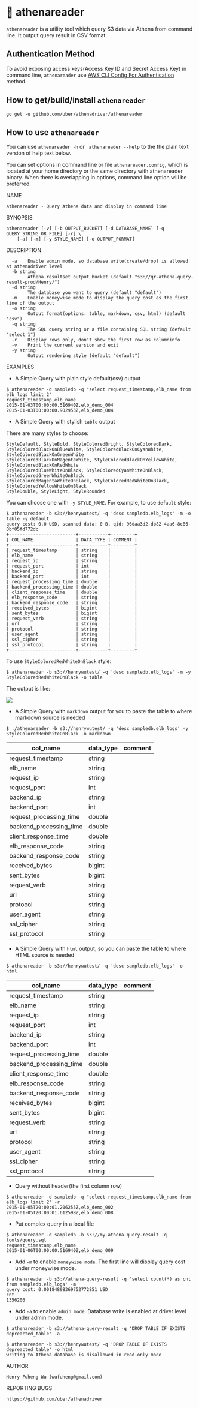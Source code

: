 # :shell: athenareader

`athenareader` is a utility tool which query S3 data via Athena from command line. It output query result in CSV format.

## Authentication Method

To avoid exposing access keys(Access Key ID and Secret Access Key) in command line, `athenareader` use [AWS CLI Config For Authentication](https://github.com/uber/athenadriver#use-aws-cli-config-for-authentication) method.

## How to get/build/install `athenareader`

```
go get -u github.com/uber/athenadriver/athenareader
```

## How to use `athenareader`

You can use `athenareader -h` or ` athenareader --help` to the the plain text version of help text below.

You can set options in command line or file `athenareader.config`, which is located at your home directory or the same directory with athenareader binary. When there is overlapping in options, command line option will be preferred.

NAME

	athenareader - Query Athena data and display in command line

SYNOPSIS

	athenareader [-v] [-b OUTPUT_BUCKET] [-d DATABASE_NAME] [-q QUERY_STRING_OR_FILE] [-r] \
	    [-a] [-m] [-y STYLE_NAME] [-o OUTPUT_FORMAT]

DESCRIPTION

```
  -a	Enable admin mode, so database write(create/drop) is allowed at athenadriver level
  -b string
    	Athena resultset output bucket (default "s3://qr-athena-query-result-prod/Henry/")
  -d string
    	The database you want to query (default "default")
  -m	Enable moneywise mode to display the query cost as the first line of the output
  -o string
    	Output format(options: table, markdown, csv, html) (default "csv")
  -q string
    	The SQL query string or a file containing SQL string (default "select 1")
  -r	Display rows only, don't show the first row as columninfo
  -v	Print the current version and exit
  -y string
    	Output rendering style (default "default")
```


EXAMPLES

- A Simple Query with plain style default(csv) output

```
$ athenareader -d sampledb -q "select request_timestamp,elb_name from elb_logs limit 2"
request_timestamp,elb_name
2015-01-03T00:00:00.516940Z,elb_demo_004
2015-01-03T00:00:00.902953Z,elb_demo_004
```
	
- A Simple Query with stylish `table` output

There are many styles to choose:

    StyleDefault, StyleBold, StyleColoredBright, StyleColoredDark,
    StyleColoredBlackOnBlueWhite, StyleColoredBlackOnCyanWhite, StyleColoredBlackOnGreenWhite
    StyleColoredBlackOnMagentaWhite, StyleColoredBlackOnYellowWhite, StyleColoredBlackOnRedWhite
    StyleColoredBlueWhiteOnBlack, StyleColoredCyanWhiteOnBlack, StyleColoredGreenWhiteOnBlack
    StyleColoredMagentaWhiteOnBlack, StyleColoredRedWhiteOnBlack, StyleColoredYellowWhiteOnBlack
    StyleDouble, StyleLight, StyleRounded

You can choose one with `-y STYLE_NAME`. For example, to use `default` style:

    $ athenareader -b s3://henrywutest/ -q 'desc sampledb.elb_logs' -m -o table -y default
    query cost: 0.0 USD, scanned data: 0 B, qid: 96daa3d2-db82-4aa6-8c86-0bf05fd772dc
    +-------------------------+-----------+---------+
    | COL_NAME                | DATA_TYPE | COMMENT |
    +-------------------------+-----------+---------+
    | request_timestamp       | string    |         |
    | elb_name                | string    |         |
    | request_ip              | string    |         |
    | request_port            | int       |         |
    | backend_ip              | string    |         |
    | backend_port            | int       |         |
    | request_processing_time | double    |         |
    | backend_processing_time | double    |         |
    | client_response_time    | double    |         |
    | elb_response_code       | string    |         |
    | backend_response_code   | string    |         |
    | received_bytes          | bigint    |         |
    | sent_bytes              | bigint    |         |
    | request_verb            | string    |         |
    | url                     | string    |         |
    | protocol                | string    |         |
    | user_agent              | string    |         |
    | ssl_cipher              | string    |         |
    | ssl_protocol            | string    |         |
    +-------------------------+-----------+---------+

To use `StyleColoredRedWhiteOnBlack` style:

    $ athenareader -b s3://henrywutest/ -q 'desc sampledb.elb_logs' -m -y StyleColoredRedWhiteOnBlack -o table
        
The output is like:

![](../resources/style.png)


- A Simple Query with `markdown` output for you to paste the table to where markdown source is needed

```
$ ./athenareader -b s3://henrywutest/ -q 'desc sampledb.elb_logs' -y StyleColoredRedWhiteOnBlack -o markdown
```
    
| col_name | data_type | comment |
| --- | --- | --- |
| request_timestamp | string |  |
| elb_name | string |  |
| request_ip | string |  |
| request_port | int |  |
| backend_ip | string |  |
| backend_port | int |  |
| request_processing_time | double |  |
| backend_processing_time | double |  |
| client_response_time | double |  |
| elb_response_code | string |  |
| backend_response_code | string |  |
| received_bytes | bigint |  |
| sent_bytes | bigint |  |
| request_verb | string |  |
| url | string |  |
| protocol | string |  |
| user_agent | string |  |
| ssl_cipher | string |  |
| ssl_protocol | string |  |


- A Simple Query with `html` output, so you can paste the table to where HTML source is needed

```
$ athenareader -b s3://henrywutest/ -q 'desc sampledb.elb_logs' -o html
```

<table class="go-pretty-table">
  <thead>
  <tr>
    <th>col_name</th>
    <th>data_type</th>
    <th>comment</th>
  </tr>
  </thead>
  <tbody>
  <tr>
    <td>request_timestamp</td>
    <td>string</td>
    <td>&nbsp;</td>
  </tr>
  <tr>
    <td>elb_name</td>
    <td>string</td>
    <td>&nbsp;</td>
  </tr>
  <tr>
    <td>request_ip</td>
    <td>string</td>
    <td>&nbsp;</td>
  </tr>
  <tr>
    <td>request_port</td>
    <td>int</td>
    <td>&nbsp;</td>
  </tr>
  <tr>
    <td>backend_ip</td>
    <td>string</td>
    <td>&nbsp;</td>
  </tr>
  <tr>
    <td>backend_port</td>
    <td>int</td>
    <td>&nbsp;</td>
  </tr>
  <tr>
    <td>request_processing_time</td>
    <td>double</td>
    <td>&nbsp;</td>
  </tr>
  <tr>
    <td>backend_processing_time</td>
    <td>double</td>
    <td>&nbsp;</td>
  </tr>
  <tr>
    <td>client_response_time</td>
    <td>double</td>
    <td>&nbsp;</td>
  </tr>
  <tr>
    <td>elb_response_code</td>
    <td>string</td>
    <td>&nbsp;</td>
  </tr>
  <tr>
    <td>backend_response_code</td>
    <td>string</td>
    <td>&nbsp;</td>
  </tr>
  <tr>
    <td>received_bytes</td>
    <td>bigint</td>
    <td>&nbsp;</td>
  </tr>
  <tr>
    <td>sent_bytes</td>
    <td>bigint</td>
    <td>&nbsp;</td>
  </tr>
  <tr>
    <td>request_verb</td>
    <td>string</td>
    <td>&nbsp;</td>
  </tr>
  <tr>
    <td>url</td>
    <td>string</td>
    <td>&nbsp;</td>
  </tr>
  <tr>
    <td>protocol</td>
    <td>string</td>
    <td>&nbsp;</td>
  </tr>
  <tr>
    <td>user_agent</td>
    <td>string</td>
    <td>&nbsp;</td>
  </tr>
  <tr>
    <td>ssl_cipher</td>
    <td>string</td>
    <td>&nbsp;</td>
  </tr>
  <tr>
    <td>ssl_protocol</td>
    <td>string</td>
    <td>&nbsp;</td>
  </tr>
  </tbody>
</table>


- Query without header(the first column row)

```
$ athenareader -d sampledb -q "select request_timestamp,elb_name from elb_logs limit 2" -r
2015-01-05T20:00:01.206255Z,elb_demo_002
2015-01-05T20:00:01.612598Z,elb_demo_008
```

- Put complex query in a local file

```
$ athenareader -d sampledb -b s3://my-athena-query-result -q tools/query.sql
request_timestamp,elb_name
2015-01-06T00:00:00.516940Z,elb_demo_009
```

- Add `-m` to enable `moneywise mode`. The first line will display query cost under moneywise mode.

```
$ athenareader -b s3://athena-query-result -q 'select count(*) as cnt from sampledb.elb_logs' -m
query cost: 0.00184898369752772851 USD
cnt
1356206
```

- Add `-a` to enable `admin mode`. Database write is enabled at driver level under admin mode.

```
$ athenareader -b s3://athena-query-result -q 'DROP TABLE IF EXISTS depreacted_table' -a

$ athenareader -b s3://henrywutest/ -q 'DROP TABLE IF EXISTS depreacted_table' -o html
writing to Athena database is disallowed in read-only mode
```
	
	
AUTHOR

	Henry Fuheng Wu (wufuheng@gmail.com)

REPORTING BUGS

	https://github.com/uber/athenadriver



